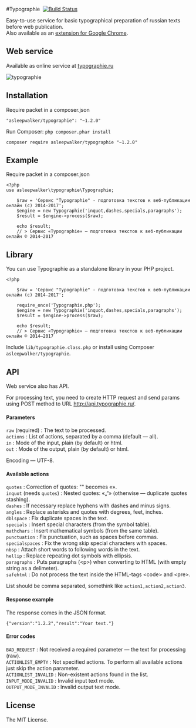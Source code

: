 #Typographie &nbsp;[![Build Status](https://travis-ci.org/asleepwalker/typographie.svg?branch=master)](https://travis-ci.org/asleepwalker/typographie)

Easy-to-use service for basic typographical preparation of russian texts before web publication.<br>
Also available as an [extension for Google Chrome](https://chrome.google.com/webstore/detail/typographie/afgfkjihapfjmakkehjopdkoljnebape).

## Web service

Available as online service at [typographie.ru](http://typographie.ru/)

<img src="https://cloud.githubusercontent.com/assets/5080313/3941661/a14f1f14-253a-11e4-82a3-988cdd0b297e.png" alt="typographie" />

## Installation

Require packet in a composer.json

    "asleepwalker/typographie": "~1.2.0"

Run Composer: `php composer.phar install`

    composer require asleepwalker/typographie "~1.2.0"

## Example

Require packet in a composer.json
```
<?php
use asleepwalker\typographie\Typographie;

	$raw = 'Сервис "Typographie" - подготовка текстов к веб-публикации онлайн (с) 2014-2017';
	$engine = new Typographie('inquot,dashes,specials,paragraphs');
	$result = $engine->process($raw);

	echo $result;
	// > Сервис «Typographie» — подготовка текстов к веб-публикации онлайн © 2014–2017

```

## Library

You can use Typographie as a standalone library in your PHP project.

```
<?php

	$raw = 'Сервис "Typographie" - подготовка текстов к веб-публикации онлайн (с) 2014-2017';

	require_once('Typographie.php');
	$engine = new Typographie('inquot,dashes,specials,paragraphs');
	$result = $engine->process($raw);

	echo $result;
	// > Сервис «Typographie» — подготовка текстов к веб-публикации онлайн © 2014–2017

```

Include `lib/typographie.class.php` or install using Composer `asleepwalker/typographie`.

## API

Web service also has API.

For processing text, you need to create HTTP request and send params using POST method to URL http://api.typographie.ru/.

#### Parameters

`raw` (required) : The text to be processed.<br>
`actions` : List of actions, separated by a comma (default — all).<br>
`in` : Mode of the input, plain (by default) or html.<br>
`out` : Mode of the output, plain (by default) or html.

Encoding — UTF-8.

#### Available actions

`quotes` : Correction of quotes: "" becomes «».<br>
`inquot` (needs `quotes`) : Nested quotes: «„“» (otherwise — duplicate quotes stashing).<br>
`dashes` : If necessary replace hyphens with dashes and minus signs.<br>
`angles` : Replace asterisks and quotes with degrees, feet, inches.<br>
`dblspace` : Fix duplicate spaces in the text.<br>
`specials` : Insert special characters (from the symbol table).<br>
`mathchars` : Insert mathematical symbols (from the same table).<br>
`punctuation` : Fix punctuation, such as spaces before commas.<br>
`specialspaces` : Fix the wrong skip special characters with spaces.<br>
`nbsp` : Attach short words to following words in the text.<br>
`hellip` : Replace repeating dot symbols with ellipsis.<br>
`paragraphs` : Puts paragraphs (&lt;p&gt;) when converting to HTML (with empty string as a delimeter).<br>
`safehtml` : Do not process the text inside the HTML-tags &lt;code&gt; and &lt;pre&gt;.

List should be comma separated, somethink like `action1,action2,action3`.

#### Response example

The response comes in the JSON format.

```
{"version":"1.2.2","result":"Your text."}
```

#### Error codes

`BAD_REQUEST` : Not received a required parameter — the text for processing (raw).<br>
`ACTIONLIST_EMPTY` : Not specified actions. To perform all available actions just skip the action parameter.<br>
`ACTIONLIST_INVALID` : Non-existent actions found in the list.<br>
`INPUT_MODE_INVALID` : Invalid input text mode.<br>
`OUTPUT_MODE_INVALID` : Invalid output text mode.

## License

The MIT License.